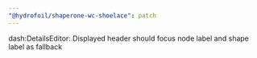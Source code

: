 ```yaml
---
"@hydrofoil/shaperone-wc-shoelace": patch
---
```


dash:DetailsEditor: Displayed header should focus node label and shape label as fallback 
